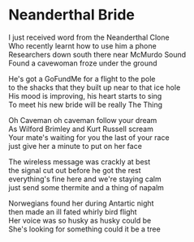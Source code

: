 # Neanderthal Bride

I just received word from the Neanderthal Clone  
Who recently learnt how to use him a phone  
Researchers down south there near McMurdo Sound  
Found a cavewoman froze under the ground  

He's got a GoFundMe for a flight to the pole  
to the shacks that they built up near to that ice hole  
His mood is improving, his heart starts to sing  
To meet his new bride will be really The Thing  

Oh Caveman oh caveman follow your dream  
As Wilford Brimley and Kurt Russell scream  
Your mate's waiting for you the last of your race  
just give her a minute to put on her face  

The wireless message was crackly at best  
the signal cut out before he got the rest  
everything's fine here and we're staying calm  
just send some thermite and a thing of napalm  

Norwegians found her during Antartic night  
then made an ill fated whirly bird flight  
Her voice was so husky as husky could be  
She's looking for something could it be a tree  












